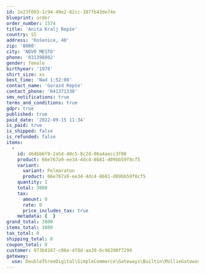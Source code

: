 ```yaml
---
id: 2e23f093-1c94-49e2-82cc-387fb43de74e
blueprint: order
order_number: 1574
title: 'Anita Kralj Repše'
country: SI
address: 'Košenice, 40'
zip: '8000'
city: 'NOVO MESTO'
phone: '031398802'
gender: female
birthyear: '1978'
shirt_size: xs
best_time: 'Nad 1:52:00'
contact_name: 'Gorazd Repše'
contact_phone: '041371330'
sms_notifications: true
terms_and_conditions: true
gdpr: true
published: true
paid_date: '2022-09-15 11:34'
is_paid: true
is_shipped: false
is_refunded: false
items:
  -
    id: 464bb6f9-2a54-40c5-8c2d-06a4aecc3f08
    product: 66e767a9-ee34-4dc4-8681-d09bb59f0cf5
    variant:
      variant: Polmaraton
      product: 66e767a9-ee34-4dc4-8681-d09bb59f0cf5
    quantity: 1
    total: 3800
    tax:
      amount: 0
      rate: 0
      price_includes_tax: true
    metadata: {  }
grand_total: 3800
items_total: 3800
tax_total: 0
shipping_total: 0
coupon_total: 0
customer: 973b4187-c06e-4f8d-aa39-6c96390f7299
gateway:
  use: DoubleThreeDigital\SimpleCommerce\Gateways\Builtin\MollieGateway
---
```

